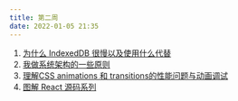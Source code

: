```yaml
---
title: 第二周
date: 2022-01-05 21:35
---
```


1. [为什么 IndexedDB 很慢以及使用什么代替](https://rxdb.info/slow-indexeddb.html)
2. [我做系统架构的一些原则](https://coolshell.cn/articles/21672.html)
3. [理解CSS animations 和 transitions的性能问题与动画调试](https://www.fed123.com/html5css3/3920.html)
4. [图解 React 源码系列](https://github.com/7kms/react-illustration-series)
